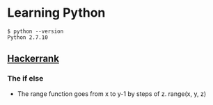
# Learning Python

```batch
$ python --version
Python 2.7.10
```

## [Hackerrank](https://www.hackerrank.com/challenges/py-if-else/problem)

### The if else

- The range function goes from x to y-1 by steps of z. range(x, y, z)